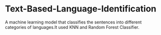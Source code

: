 # Text-Based-Language-Identification
A machine learning model that classifies the sentences into different categories of languages.It used KNN and Random Forest Classifier. 
